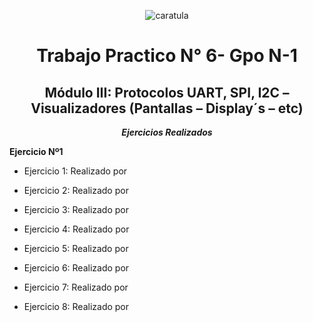 <div align="center">

![caratula](https://github.com/user-attachments/assets/c421ebb9-bb06-43ec-bab3-834cb70d0cd0)


# Trabajo Practico N° 6- Gpo N-1
## Módulo III: Protocolos UART, SPI, I2C – Visualizadores (Pantallas – Display´s – etc)

***Ejercicios Realizados***

</div>
    
**Ejercicio Nº1**     
       
- Ejercicio 1: Realizado por 

- Ejercicio 2: Realizado por 

- Ejercicio 3: Realizado por 

- Ejercicio 4: Realizado por 

- Ejercicio 5: Realizado por 

- Ejercicio 6: Realizado por 

- Ejercicio 7: Realizado por 

- Ejercicio 8: Realizado por 






